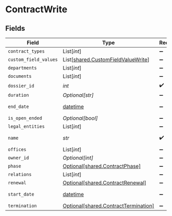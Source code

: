 # ContractWrite


## Fields

| Field                                                                              | Type                                                                               | Required                                                                           | Description                                                                        | Example                                                                            |
| ---------------------------------------------------------------------------------- | ---------------------------------------------------------------------------------- | ---------------------------------------------------------------------------------- | ---------------------------------------------------------------------------------- | ---------------------------------------------------------------------------------- |
| `contract_types`                                                                   | List[*int*]                                                                        | :heavy_minus_sign:                                                                 | N/A                                                                                | [1,2]                                                                              |
| `custom_field_values`                                                              | List[[shared.CustomFieldValueWrite](../../models/shared/customfieldvaluewrite.md)] | :heavy_minus_sign:                                                                 | N/A                                                                                |                                                                                    |
| `departments`                                                                      | List[*int*]                                                                        | :heavy_minus_sign:                                                                 | N/A                                                                                | [1,2]                                                                              |
| `documents`                                                                        | List[*int*]                                                                        | :heavy_minus_sign:                                                                 | N/A                                                                                | 1                                                                                  |
| `dossier_id`                                                                       | *int*                                                                              | :heavy_check_mark:                                                                 | N/A                                                                                | 1                                                                                  |
| `duration`                                                                         | *Optional[str]*                                                                    | :heavy_minus_sign:                                                                 | N/A                                                                                | P1Y                                                                                |
| `end_date`                                                                         | [datetime](https://docs.python.org/3/library/datetime.html#datetime-objects)       | :heavy_minus_sign:                                                                 | N/A                                                                                | 2021-12-31                                                                         |
| `is_open_ended`                                                                    | *Optional[bool]*                                                                   | :heavy_minus_sign:                                                                 | N/A                                                                                |                                                                                    |
| `legal_entities`                                                                   | List[*int*]                                                                        | :heavy_minus_sign:                                                                 | N/A                                                                                | [1,2]                                                                              |
| `name`                                                                             | *str*                                                                              | :heavy_check_mark:                                                                 | N/A                                                                                | Partnership agreement                                                              |
| `offices`                                                                          | List[*int*]                                                                        | :heavy_minus_sign:                                                                 | N/A                                                                                | [1,2]                                                                              |
| `owner_id`                                                                         | *Optional[int]*                                                                    | :heavy_minus_sign:                                                                 | N/A                                                                                | 1                                                                                  |
| `phase`                                                                            | [Optional[shared.ContractPhase]](../../models/shared/contractphase.md)             | :heavy_minus_sign:                                                                 | N/A                                                                                | ongoing                                                                            |
| `relations`                                                                        | List[*int*]                                                                        | :heavy_minus_sign:                                                                 | N/A                                                                                | [1,2]                                                                              |
| `renewal`                                                                          | [Optional[shared.ContractRenewal]](../../models/shared/contractrenewal.md)         | :heavy_minus_sign:                                                                 | N/A                                                                                |                                                                                    |
| `start_date`                                                                       | [datetime](https://docs.python.org/3/library/datetime.html#datetime-objects)       | :heavy_minus_sign:                                                                 | N/A                                                                                | 2021-01-01                                                                         |
| `termination`                                                                      | [Optional[shared.ContractTermination]](../../models/shared/contracttermination.md) | :heavy_minus_sign:                                                                 | N/A                                                                                |                                                                                    |